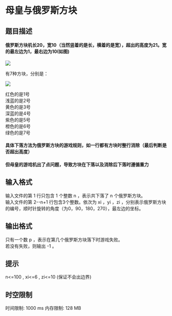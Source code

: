# 母皇与俄罗斯方块

## 题目描述

#### 俄罗斯方块机长20，宽10（当然竖着的是长，横着的是宽），超出的高度为21。宽的最左边为1，最右边为10(如图)
![](https://cdn.luogu.com.cn/upload/image_hosting/o95hp950.png?x-oss-process=image/resize,m_lfit,h_170,w_225)

有7种方块，分别是：
        

![](https://cdn.luogu.com.cn/upload/image_hosting/0zkgob7e.png?x-oss-process=image/resize,m_lfit,h_170,w_225)

红色的是1号       
浅蓝的是2号               
黄色的是3号               
深蓝的是4号  
紫色的是5号  
橙色的是6号  
绿色的是7号

#### 具体下落方法为俄罗斯方块的游戏规则，如一行都有方块时整行消除（最后判断是否超出高度）
#### 但母皇的游戏机出了点问题，导致方块在下落以及消除后下落时遵循重力

## 输入格式

输入文件的第 1 行只包含 1 个整数 n ，表示共下落了 n 个俄罗斯方块。  
输入文件的第 2--n+1 行包含3个整数。依次为 xi ，yi ，zi ，分别表示俄罗斯方块的编号，顺时针旋转的角度（为0，90，180，270），最左边的坐标。

## 输出格式

只有一个数 p ，表示在第几个俄罗斯方块落下时游戏失败。  
若没有失败，则输出 -1 。 

## 提示

n<=100 , xi<=6 , zi<=10 (保证不会出边界)

## 时空限制

时间限制: 1000 ms
内存限制: 128 MB

